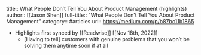 title:: What People Don’t Tell You About Product Management (highlights)
author:: [[Jason Shen]]
full-title:: "What People Don’t Tell You About Product Management"
category:: #articles
url:: https://medium.com/p/b87bc11b1865

- Highlights first synced by [[Readwise]] [[Nov 18th, 2022]]
	- [Having to tell] customers with genuine problems that you won’t be solving them anytime soon if at all